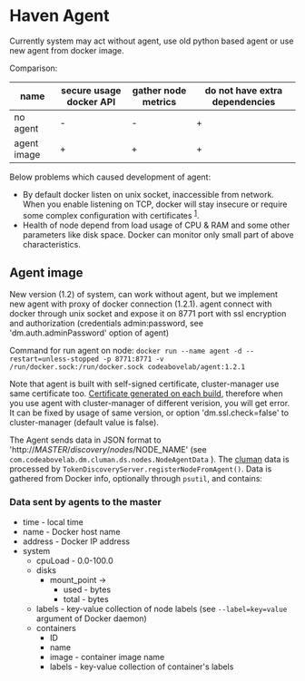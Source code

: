 # Haven Agent #

Currently system may act without agent, use old python based agent or use new agent from docker image.

Comparison:

| name        | secure usage docker API | gather node metrics | do not have extra dependencies | 
|-------------|---|---|---|
| no agent    | - | - | + |
| agent image | + | + | + |

Below problems which caused development of agent:
 - By default docker listen on unix socket, inaccessible from network. When you enable listening on 
 TCP, docker will stay insecure or require some complex configuration with certificates
 <sup>[1](https://docs.docker.com/edge/engine/reference/commandline/dockerd/#daemon-socket-option)</sup>.
 - Health of node depend from load usage of CPU & RAM and some other parameters like disk space. Docker can monitor 
 only small part of above characteristics.

## Agent image ##

New version (1.2) of system, can work without agent, but we implement new agent with proxy of docker connection (1.2.1). 
agent connect with docker through unix socket and expose it on 8771 port with ssl encryption and authorization 
(credentials admin:password, see 'dm.auth.adminPassword' option of agent)

Command for run agent on node:
```docker run --name agent -d --restart=unless-stopped -p 8771:8771 -v /run/docker.sock:/run/docker.sock codeabovelab/agent:1.2.1```

Note that agent is built with self-signed certificate, cluster-manager use same certificate too. [Certificate generated on each build](https://github.com/codeabovelab/haven-platform/blob/dc38ed2ed9368fa4436b411400f4b20cd92457a2/pom.xml#L121), therefore when you use agent with cluster-manager of different verision, you will get error. It can be fixed by usage of same version, or option 'dm.ssl.check=false' to cluster-manager (default value is false).


The Agent sends data in JSON format to 'http://$MASTER/discovery/nodes/$NODE_NAME' (see `com.codeabovelab.dm.cluman.ds.nodes.NodeAgentData` ). 
The [cluman](cluman.md) data is processed by `TokenDiscoveryServer.registerNodeFromAgent()`. 
Data is gathered from Docker info, optionally through `psutil`, and contains:

### Data sent by agents to the master ###

* time - local time
* name - Docker host name
* address - Docker IP address
* system
    * cpuLoad - 0.0-100.0
    * disks 
        * mount_point ->
            * used - bytes
            * total - bytes
    * labels - key-value collection of node labels (see `--label=key=value` argument of Docker daemon)
    * containers
        * ID
        * name
        * image - container image name
        * labels - key-value collection of container's labels 
